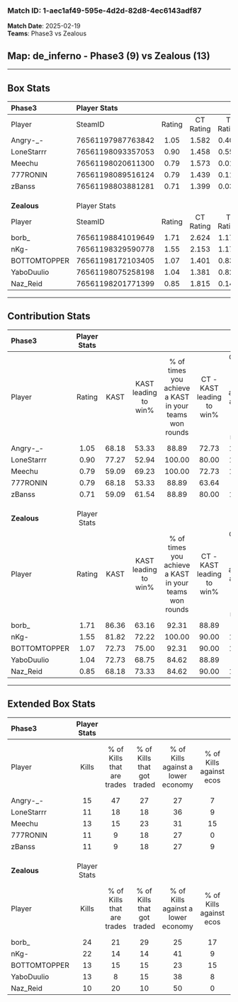 ### Match ID: 1-aec1af49-595e-4d2d-82d8-4ec6143adf87  
**Match Date**: 2025-02-19  
**Teams**: Phase3 vs Zealous  

## **Map**: de_inferno - Phase3 (9) vs Zealous (13)  
---  

## Box Stats  

| **Phase3**   | Player Stats      |        |           |          |       |       |       |         |        |      |     |
| :- | :- | :-: | :-: | :-: | :-: | :-: | :-: | :-: | :-: | :-: | :-: |
| Player       | SteamID           | Rating | CT Rating | T Rating | KAST  |  ADR  | Kills | Assists | Deaths | K/D  | HS% |
| Angry-_-     | 76561197987763842 |  1.05  |   1.582   |  0.404   | 68.18 | 71.0  |  15   |    2    |   14   | 1.07 | 60  |
| LoneStarrr   | 76561198093357053 |  0.90  |   1.458   |  0.551   | 77.27 | 65.6  |  11   |    9    |   17   | 0.65 | 36  |
| Meechu       | 76561198020611300 |  0.79  |   1.573   |  0.010   | 59.09 | 46.8  |  13   |    5    |   16   | 0.81 | 61  |
| 777RONIN     | 76561198089516124 |  0.79  |   1.439   |  0.118   | 68.18 | 62.0  |  11   |    8    |   18   | 0.61 | 63  |
| zBanss       | 76561198803881281 |  0.71  |   1.399   |  0.038   | 59.09 | 55.1  |  11   |    4    |   17   | 0.65 | 18  |
|              |                   |        |           |          |       |       |       |         |        |      |     |
|              |                   |        |           |          |       |       |       |         |        |      |     |
|              |                   |        |           |          |       |       |       |         |        |      |     |
| **Zealous**  | Player Stats      |        |           |          |       |       |       |         |        |      |     |
| Player       | SteamID           | Rating | CT Rating | T Rating | KAST  |  ADR  | Kills | Assists | Deaths | K/D  | HS% |
| borb_        | 76561198841019649 |  1.71  |   2.624   |  1.179   | 86.36 | 120.1 |  24   |    7    |   14   | 1.71 | 54  |
| nKg-         | 76561198329590778 |  1.55  |   2.153   |  1.176   | 81.82 | 86.7  |  22   |    3    |   11   | 2.00 | 63  |
| BOTTOMTOPPER | 76561198172103405 |  1.07  |   1.401   |  0.839   | 72.73 | 66.0  |  13   |    5    |   11   | 1.18 | 100 |
| YaboDuulio   | 76561198075258198 |  1.04  |   1.381   |  0.824   | 72.73 | 64.8  |  13   |    5    |   12   | 1.08 | 76  |
| Naz_Reid     | 76561198201771399 |  0.85  |   1.815   |  0.141   | 68.18 | 57.6  |  10   |    6    |   13   | 0.77 | 50  |
---  

## Contribution Stats  

| **Phase3**   | Player Stats |       |                      |                                                        |                           |                                                             |                          |                                                            |
| :- | :-: | :-: | :-: | :-: | :-: | :-: | :-: | :-: |
| Player       |    Rating    | KAST  | KAST leading to win% | % of times you achieve a KAST in your teams won rounds | CT - KAST leading to win% | CT - % of times you achieve a KAST in your teams won rounds | T - KAST leading to win% | T - % of times you achieve a KAST in your teams won rounds |
| Angry-_-     |     1.05     | 68.18 |        53.33         |                         88.89                          |           72.73           |                           100.00                            |           0.00           |                            0.00                            |
| LoneStarrr   |     0.90     | 77.27 |        52.94         |                         100.00                         |           80.00           |                           100.00                            |          14.29           |                           100.00                           |
| Meechu       |     0.79     | 59.09 |        69.23         |                         100.00                         |           72.73           |                           100.00                            |          50.00           |                           100.00                           |
| 777RONIN     |     0.79     | 68.18 |        53.33         |                         88.89                          |           63.64           |                            87.50                            |          25.00           |                           100.00                           |
| zBanss       |     0.71     | 59.09 |        61.54         |                         88.89                          |           80.00           |                           100.00                            |           0.00           |                            0.00                            |
|              |              |       |                      |                                                        |                           |                                                             |                          |                                                            |
|              |              |       |                      |                                                        |                           |                                                             |                          |                                                            |
|              |              |       |                      |                                                        |                           |                                                             |                          |                                                            |
| **Zealous**  | Player Stats |       |                      |                                                        |                           |                                                             |                          |                                                            |
| Player       |    Rating    | KAST  | KAST leading to win% | % of times you achieve a KAST in your teams won rounds | CT - KAST leading to win% | CT - % of times you achieve a KAST in your teams won rounds | T - KAST leading to win% | T - % of times you achieve a KAST in your teams won rounds |
| borb_        |     1.71     | 86.36 |        63.16         |                         92.31                          |           88.89           |                            88.89                            |          40.00           |                           100.00                           |
| nKg-         |     1.55     | 81.82 |        72.22         |                         100.00                         |           90.00           |                           100.00                            |          50.00           |                           100.00                           |
| BOTTOMTOPPER |     1.07     | 72.73 |        75.00         |                         92.31                          |           90.00           |                           100.00                            |          50.00           |                           75.00                            |
| YaboDuulio   |     1.04     | 72.73 |        68.75         |                         84.62                          |           88.89           |                            88.89                            |          42.86           |                           75.00                            |
| Naz_Reid     |     0.85     | 68.18 |        73.33         |                         84.62                          |           90.00           |                           100.00                            |          40.00           |                           50.00                            |
---  

## Extended Box Stats  

| **Phase3**   | Player Stats |                            |                            |                                    |                         |                              |                                 |        |                             |                                     |                          |                               |                            |
| :- | :-: | :-: | :-: | :-: | :-: | :-: | :-: | :-: | :-: | :-: | :-: | :-: | :-: |
| Player       |    Kills     | % of Kills that are trades | % of Kills that got traded | % of Kills against a lower economy | % of Kills against ecos | % of Kills that are flawless | % of Kills that are close duels | Deaths | % of Deaths that get traded | % of Deaths against a lower economy | % of Deaths against ecos | % of Deaths that are flawless | % of Deaths that are close |
| Angry-_-     |      15      |             47             |             27             |                 27                 |            7            |              73              |               13                |   14   |              0              |                 14                  |            0             |              71               |             7              |
| LoneStarrr   |      11      |             18             |             18             |                 36                 |            9            |              64              |               18                |   17   |             35              |                 18                  |            0             |              82               |             0              |
| Meechu       |      13      |             15             |             23             |                 31                 |           15            |              46              |               15                |   16   |             19              |                 19                  |            6             |              81               |             0              |
| 777RONIN     |      11      |             9              |             18             |                 27                 |            0            |              55              |                0                |   18   |             17              |                 17                  |            6             |              83               |             6              |
| zBanss       |      11      |             9              |             18             |                 27                 |            9            |              73              |                0                |   17   |             18              |                 18                  |            6             |              71               |             0              |
|              |              |                            |                            |                                    |                         |                              |                                 |        |                             |                                     |                          |                               |                            |
|              |              |                            |                            |                                    |                         |                              |                                 |        |                             |                                     |                          |                               |                            |
|              |              |                            |                            |                                    |                         |                              |                                 |        |                             |                                     |                          |                               |                            |
| **Zealous**  | Player Stats |                            |                            |                                    |                         |                              |                                 |        |                             |                                     |                          |                               |                            |
| Player       |    Kills     | % of Kills that are trades | % of Kills that got traded | % of Kills against a lower economy | % of Kills against ecos | % of Kills that are flawless | % of Kills that are close duels | Deaths | % of Deaths that get traded | % of Deaths against a lower economy | % of Deaths against ecos | % of Deaths that are flawless | % of Deaths that are close |
| borb_        |      24      |             21             |             29             |                 25                 |           17            |              79              |                0                |   14   |             36              |                 14                  |            0             |              57               |             14             |
| nKg-         |      22      |             14             |             14             |                 41                 |            9            |              95              |                5                |   11   |             27              |                 18                  |            0             |              45               |             18             |
| BOTTOMTOPPER |      13      |             15             |             15             |                 23                 |           15            |              54              |                0                |   11   |              9              |                  9                  |            9             |              82               |             0              |
| YaboDuulio   |      13      |             8              |             15             |                 38                 |            8            |              77              |                8                |   12   |             17              |                 17                  |            8             |              92               |             0              |
| Naz_Reid     |      10      |             20             |             10             |                 50                 |            0            |              60              |                0                |   13   |             15              |                 15                  |            8             |              46               |             15             |
